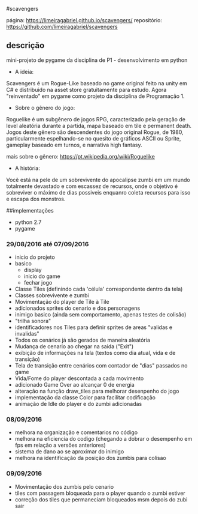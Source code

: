 #scavengers

página: https://limeiragabriel.github.io/scavengers/
repositório: https://github.com/limeiragabriel/scavengers

## descrição
mini-projeto de pygame da disciplina de P1 - desenvolvimento em python

* A ideia:

Scavengers é um Rogue-Like baseado no game original feito na unity em C# e distribuido na asset store gratuitamente para estudo. Agora "reinventado" em pygame como projeto da disciplina de Programação 1.

* Sobre o gênero do jogo:

Roguelike é um subgênero de jogos RPG, caracterizado pela geração de level aleatória durante a partida, mapa baseado em tile e permanent death. Jogos deste gênero são descendentes do jogo original Rogue, de 1980, particularmente espelhando-se no quesito de gráficos ASCII ou Sprite, gameplay baseado em turnos, e narrativa high fantasy.

mais sobre o gênero: https://pt.wikipedia.org/wiki/Roguelike

* A história:

Vocẽ está na pele de um sobrevivente do apocalipse zumbi em um mundo totalmente devastado e com escassez de recursos, onde o objetivo é sobreviver o máximo de dias possiveis enquanro coleta recursos para isso e escapa dos monstros.


##implementações

- python 2.7
- pygame

### 29/08/2016 até 07/09/2016

* inicio do projeto
* basico
  * display
  * inicio do game
  * fechar jogo
* Classe Tiles (definindo cada 'célula' correspondente dentro da tela)
* Classes sobrevivente e zumbi
* Movimentação do player de Tile à Tile
* adicionados sprites do cenario e dos personagens
* inimigo basico (ainda sem comportamento, apenas testes de colisão)
* "trilha sonora"
* identificadores nos Tiles para definir sprites de areas "validas e invalidas"
* Todos os cenários já são gerados de maneira aleatória
* Mudança de cenario ao chegar na saida ("Exit")
* exibição de informações na tela (textos como dia atual, vida e de transição)
* Tela de transição entre cenários com contador de "dias" passados no game
* Vida/Fome do player descontada a cada movimento
* adicionado Game Over ao alcançar 0 de energia
* alteração na função draw_tiles para melhorar desenpenho do jogo
* implementação da classe Color para facilitar codificação
* animação de Idle do player e do zumbi adicionadas

### 08/09/2016

* melhora na organização e comentarios no código
* melhora na eficiencia do codigo (chegando a dobrar o desempenho em fps em relação a versões anteriores)
* sistema de dano ao se aproximar do inimigo
* melhora na identificação da posição dos zumbis para colisao

### 09/09/2016

* Movimentação dos zumbis pelo cenario
* tiles com passagem bloqueada para o player quando o zumbi estiver
* correção dos tiles que permaneciam bloqueados msm depois do zubi sair
